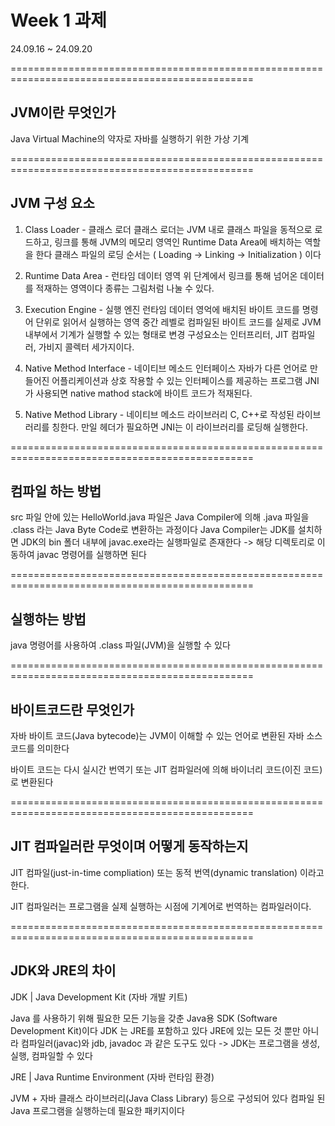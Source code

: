 # Week 1 과제

24.09.16 ~ 24.09.20

================================================================================================

## JVM이란 무엇인가

Java Virtual Machine의 약자로 자바를 실행하기 위한 가상 기계

================================================================================================

## JVM 구성 요소

1.  Class Loader - 클래스 로더
    클래스 로더는 JVM 내로 클래스 파일을 동적으로 로드하고,
    링크를 통해 JVM의 메모리 영역인 Runtime Data Area에 배치하는 역할을 한다
    클래스 파일의 로딩 순서는 ( Loading -> Linking -> Initialization ) 이다

2.  Runtime Data Area - 런타임 데이터 영역
    위 단계에서 링크를 통해 넘어온 데이터를 적재하는 영역이다
    종류는 그림처럼 나눌 수 있다.

3.  Execution Engine - 실행 엔진
    런타임 데이터 영억에 배치된 바이트 코드를 명령어 단위로 읽어서 실행하는 영역
    중간 레벨로 컴파일된 바이트 코드를 실제로 JVM 내부에서 기계가 실행할 수 있는 형태로 변경
    구성요소는 인터프리터, JIT 컴파일러, 가비지 콜렉터 세가지이다.

4.  Native Method Interface - 네이티브 메소드 인터페이스
    자바가 다른 언어로 만들어진 어플리케이션과 상호 작용할 수 있는 인터페이스를 제공하는 프로그램
    JNI가 사용되면 native mathod stack에 바이트 코드가 적재된다.

5.  Native Method Library - 네이티브 메소드 라이브러리
    C, C++로 작성된 라이브러리를 칭한다.
    만일 헤더가 필요하면 JNI는 이 라이브러리를 로딩해 실행한다.

================================================================================================

## 컴파일 하는 방법

src 파일 안에 있는 HelloWorld.java 파일은
Java Compiler에 의해 .java 파일을 .class 라는 Java Byte Code로 변환하는 과정이다
Java Compiler는 JDK를 설치하면 JDK의 bin 폴더 내부에 javac.exe라는 실행파일로 존재한다
-> 해당 디렉토리로 이동하여 javac 명령어를 실행하면 된다

================================================================================================

## 실행하는 방법

java 명령어를 사용하여 .class 파일(JVM)을 실행할 수 있다

================================================================================================

## 바이트코드란 무엇인가

자바 바이트 코드(Java bytecode)는 JVM이 이해할 수 있는 언어로 변환된 자바 소스코드를 의미한다

바이트 코드는 다시 실시간 번역기 또는 JIT 컴파일러에 의해 바이너리 코드(이진 코드)로 변환된다

================================================================================================

## JIT 컴파일러란 무엇이며 어떻게 동작하는지

JIT 컴파일(just-in-time compliation) 또는 동적 번역(dynamic translation) 이라고 한다.

JIT 컴파일러는 프로그램을 실제 실행하는 시점에 기계어로 번역하는 컴파일러이다.

================================================================================================

## JDK와 JRE의 차이

JDK | Java Development Kit (자바 개발 키트)

Java 를 사용하기 위해 필요한 모든 기능을 갖춘 Java용 SDK (Software Development Kit)이다
JDK 는 JRE를 포함하고 있다
JRE에 있는 모든 것 뿐만 아니라 컴파일러(javac)와 jdb, javadoc 과 같은 도구도 있다
-> JDK는 프로그램을 생성, 실행, 컴파일할 수 있다

JRE | Java Runtime Environment (자바 런타임 환경)

JVM + 자바 클래스 라이브러리(Java Class Library) 등으로 구성되어 있다
컴파일 된 Java 프로그램을 실행하는데 필요한 패키지이다
